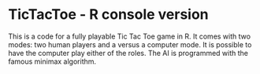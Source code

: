 # TicTacToe - R console version
This is a code for a fully playable Tic Tac Toe game in R. It comes with two modes: two human players and a versus a computer mode. It is possible to have the computer play either of the roles. The AI is programmed with the famous minimax algorithm. 
